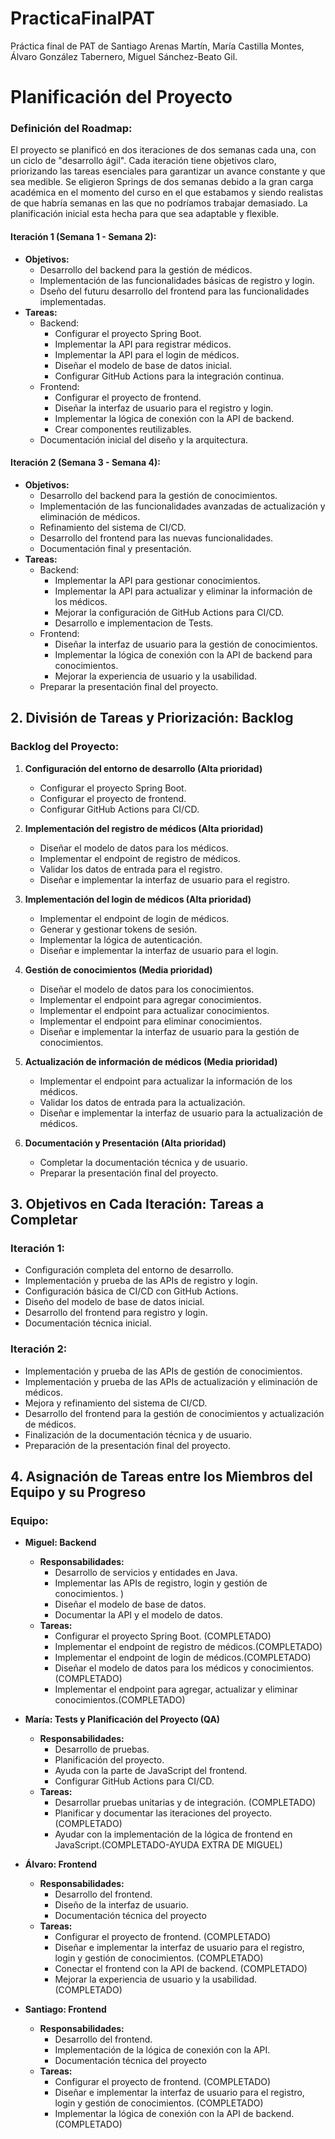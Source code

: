 # PracticaFinalPAT
Práctica final de PAT de Santiago Arenas Martín, María Castilla Montes, Álvaro González Tabernero, Miguel Sánchez-Beato Gil.

# Planificación del Proyecto

### Definición del Roadmap:
El proyecto se planificó en dos iteraciones de dos semanas cada una, con un ciclo de "desarrollo ágil". Cada iteración tiene objetivos claro, priorizando las tareas esenciales para garantizar un avance constante y que sea medible.
Se eligieron Springs de dos semanas debido a la gran carga académica en el momento del curso en el que estabamos y siendo realistas de que habría semanas en las que no podríamos trabajar demasiado.
La planificación inicial esta hecha para que sea adaptable y flexible.

#### Iteración 1 (Semana 1 - Semana 2):
- **Objetivos:**
  - Desarrollo del backend para la gestión de médicos.
  - Implementación de las funcionalidades básicas de registro y login.
  - Dseño del futuru desarrollo del frontend para las funcionalidades implementadas.
- **Tareas:**
  - Backend:
    - Configurar el proyecto Spring Boot.
    - Implementar la API para registrar médicos.
    - Implementar la API para el login de médicos.
    - Diseñar el modelo de base de datos inicial.
    - Configurar GitHub Actions para la integración continua.
  - Frontend:
    - Configurar el proyecto de frontend.
    - Diseñar la interfaz de usuario para el registro y login.
    - Implementar la lógica de conexión con la API de backend.
    - Crear componentes reutilizables.
  - Documentación inicial del diseño y la arquitectura.

#### Iteración 2 (Semana 3 - Semana 4):
- **Objetivos:**
  - Desarrollo del backend para la gestión de conocimientos.
  - Implementación de las funcionalidades avanzadas de actualización y eliminación de médicos.
  - Refinamiento del sistema de CI/CD.
  - Desarrollo del frontend para las nuevas funcionalidades.
  - Documentación final y presentación.
- **Tareas:**
  - Backend:
    - Implementar la API para gestionar conocimientos.
    - Implementar la API para actualizar y eliminar la información de los médicos.
    - Mejorar la configuración de GitHub Actions para CI/CD.
    - Desarrollo e implementacion de Tests.
  - Frontend:
    - Diseñar la interfaz de usuario para la gestión de conocimientos.
    - Implementar la lógica de conexión con la API de backend para conocimientos.
    - Mejorar la experiencia de usuario y la usabilidad.
  - Preparar la presentación final del proyecto.

## 2. División de Tareas y Priorización: Backlog

### Backlog del Proyecto:
1. **Configuración del entorno de desarrollo (Alta prioridad)**
   - Configurar el proyecto Spring Boot.
   - Configurar el proyecto de frontend.
   - Configurar GitHub Actions para CI/CD.

2. **Implementación del registro de médicos (Alta prioridad)**
   - Diseñar el modelo de datos para los médicos.
   - Implementar el endpoint de registro de médicos.
   - Validar los datos de entrada para el registro.
   - Diseñar e implementar la interfaz de usuario para el registro.

3. **Implementación del login de médicos (Alta prioridad)**
   - Implementar el endpoint de login de médicos.
   - Generar y gestionar tokens de sesión.
   - Implementar la lógica de autenticación.
   - Diseñar e implementar la interfaz de usuario para el login.

4. **Gestión de conocimientos (Media prioridad)**
   - Diseñar el modelo de datos para los conocimientos.
   - Implementar el endpoint para agregar conocimientos.
   - Implementar el endpoint para actualizar conocimientos.
   - Implementar el endpoint para eliminar conocimientos.
   - Diseñar e implementar la interfaz de usuario para la gestión de conocimientos.

5. **Actualización de información de médicos (Media prioridad)**
   - Implementar el endpoint para actualizar la información de los médicos.
   - Validar los datos de entrada para la actualización.
   - Diseñar e implementar la interfaz de usuario para la actualización de médicos.

6. **Documentación y Presentación (Alta prioridad)**
   - Completar la documentación técnica y de usuario.
   - Preparar la presentación final del proyecto.

## 3. Objetivos en Cada Iteración: Tareas a Completar

### Iteración 1:
- Configuración completa del entorno de desarrollo.
- Implementación y prueba de las APIs de registro y login.
- Configuración básica de CI/CD con GitHub Actions.
- Diseño del modelo de base de datos inicial.
- Desarrollo del frontend para registro y login.
- Documentación técnica inicial.

### Iteración 2:
- Implementación y prueba de las APIs de gestión de conocimientos.
- Implementación y prueba de las APIs de actualización y eliminación de médicos.
- Mejora y refinamiento del sistema de CI/CD.
- Desarrollo del frontend para la gestión de conocimientos y actualización de médicos.
- Finalización de la documentación técnica y de usuario.
- Preparación de la presentación final del proyecto.

## 4. Asignación de Tareas entre los Miembros del Equipo y su Progreso

### Equipo:
- **Miguel: Backend**
  - **Responsabilidades:**
    - Desarrollo de servicios y entidades en Java. 
    - Implementar las APIs de registro, login y gestión de conocimientos. )
    - Diseñar el modelo de base de datos. 
    - Documentar la API y el modelo de datos. 
  - **Tareas:**
    - Configurar el proyecto Spring Boot. (COMPLETADO)
    - Implementar el endpoint de registro de médicos.(COMPLETADO)
    - Implementar el endpoint de login de médicos.(COMPLETADO)
    - Diseñar el modelo de datos para los médicos y conocimientos.(COMPLETADO)
    - Implementar el endpoint para agregar, actualizar y eliminar conocimientos.(COMPLETADO)

- **María: Tests y Planificación del Proyecto (QA)**
  - **Responsabilidades:**
    - Desarrollo de pruebas.
    - Planificación del proyecto.
    - Ayuda con la parte de JavaScript del frontend.
    - Configurar GitHub Actions para CI/CD.
  - **Tareas:**
    - Desarrollar pruebas unitarias y de integración. (COMPLETADO)
    - Planificar y documentar las iteraciones del proyecto. (COMPLETADO)
    - Ayudar con la implementación de la lógica de frontend en JavaScript.(COMPLETADO-AYUDA EXTRA DE MIGUEL)

- **Álvaro: Frontend**
  - **Responsabilidades:**
    - Desarrollo del frontend.
    - Diseño de la interfaz de usuario.
    - Documentación técnica del proyecto
  - **Tareas:**
    - Configurar el proyecto de frontend. (COMPLETADO)
    - Diseñar e implementar la interfaz de usuario para el registro, login y gestión de conocimientos. (COMPLETADO)
    - Conectar el frontend con la API de backend. (COMPLETADO)
    - Mejorar la experiencia de usuario y la usabilidad. (COMPLETADO)

- **Santiago: Frontend**
  - **Responsabilidades:**
    - Desarrollo del frontend.
    - Implementación de la lógica de conexión con la API.
    - Documentación técnica del proyecto
  - **Tareas:**
    - Configurar el proyecto de frontend. (COMPLETADO)
    - Diseñar e implementar la interfaz de usuario para el registro, login y gestión de conocimientos. (COMPLETADO)
    - Implementar la lógica de conexión con la API de backend.(COMPLETADO)

